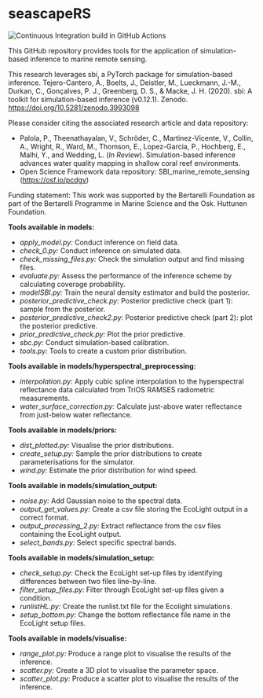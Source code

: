 # seascapeRS

![Continuous Integration build in GitHub Actions](https://github.com/pirtapalola/seascapeRS/workflows/CI/badge.svg?branch=main)



This GitHub repository provides tools for the application of simulation-based inference to marine remote sensing.

This research leverages sbi, a PyTorch package for simulation-based inference.
Tejero-Cantero, Á., Boelts, J., Deistler, M., Lueckmann, J.-M., Durkan, C., Gonçalves, P. J., Greenberg, D. S., & Macke, J. H. (2020). sbi: A toolkit for simulation-based inference (v0.12.1). Zenodo. https://doi.org/10.5281/zenodo.3993098

Please consider citing the associated research article and data repository:
- Palola, P., Theenathayalan, V., Schröder, C., Martinez-Vicente, V., Collin, A., Wright, R., Ward, M., Thomson, E., Lopez-Garcia, P., Hochberg, E., Malhi, Y., and Wedding, L. (*In Review*). Simulation-based inference advances water
  quality mapping in shallow coral reef environments.
- Open Science Framework data repository: SBI_marine_remote_sensing (https://osf.io/pcdgv)

Funding statement: This work was supported by the Bertarelli Foundation as part of the Bertarelli Programme in Marine Science and the Osk. Huttunen Foundation.

**Tools available in models:**
- *apply_model.py:* Conduct inference on field data.
- *check_0.py:* Conduct inference on simulated data.
- *check_missing_files.py:* Check the simulation output and find missing files.
- *evaluate.py:*  Assess the performance of the inference scheme by calculating coverage probability.
- *modelSBI.py:* Train the neural density estimator and build the posterior.
- *posterior_predictive_check.py:* Posterior predictive check (part 1): sample from the posterior.
- *posterior_predictive_check2.py:* Posterior predictive check (part 2): plot the posterior predictive.
- *prior_predictive_check.py:* Plot the prior predictive.
- *sbc.py:* Conduct simulation-based calibration.
- *tools.py:* Tools to create a custom prior distribution.

**Tools available in models/hyperspectral_preprocessing:**
- *interpolation.py:* Apply cubic spline interpolation to the hyperspectral reflectance data calculated from TriOS RAMSES radiometric measurements.
- *water_surface_correction.py:* Calculate just-above water reflectance from just-below water reflectance.

**Tools available in models/priors:**
- *dist_plotted.py:* Visualise the prior distributions.
- *create_setup.py:* Sample the prior distributions to create parameterisations for the simulator.
- *wind.py:* Estimate the prior distribution for wind speed.

**Tools available in models/simulation_output:**
- *noise.py:* Add Gaussian noise to the spectral data.
- *output_get_values.py:* Create a csv file storing the EcoLight output in a correct format.
- *output_processing_2.py:* Extract reflectance from the csv files containing the EcoLight output.
- *select_bands.py:* Select specific spectral bands.

**Tools available in models/simulation_setup:**
- *check_setup.py:* Check the EcoLight set-up files by identifying differences between two files line-by-line.
- *filter_setup_files.py:* Filter through EcoLight set-up files given a condition.
- *runlistHL.py:* Create the runlist.txt file for the Ecolight simulations.
- *setup_bottom.py:* Change the bottom reflectance file name in the EcoLight setup files.

**Tools available in models/visualise:**
- *range_plot.py:* Produce a range plot to visualise the results of the inference.
- *scatter.py:* Create a 3D plot to visualise the parameter space.
- *scatter_plot.py:* Produce a scatter plot to visualise the results of the inference.
